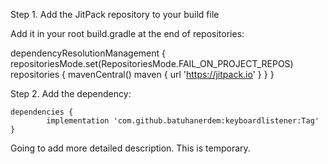 Step 1. Add the JitPack repository to your build file

Add it in your root build.gradle at the end of repositories:

dependencyResolutionManagement {
		repositoriesMode.set(RepositoriesMode.FAIL_ON_PROJECT_REPOS)
		repositories {
			mavenCentral()
			maven { url 'https://jitpack.io' }
		}
	}

 Step 2. Add the dependency: 
 
	dependencies {
	        implementation 'com.github.batuhanerdem:keyboardlistener:Tag'
	}

Going to add more detailed description. This is temporary.
